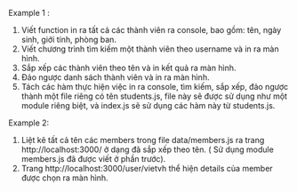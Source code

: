 Example 1 :
1. Viết function in ra tất cả các thành viên ra console, bao gồm: tên, ngày sinh, giới tính, phòng ban.
2. Viết chương trình tìm kiếm một thành viên theo username và in ra màn hình.
3. Sắp xếp các thành viên theo tên và in kết quả ra màn hình.
4. Đảo ngược danh sách thành viên và in ra màn hình.
5. Tách các hàm thực hiện việc in ra console, tìm kiếm, sắp xếp, đảo ngược thành một file riêng có tên students.js, file này sẽ được sử dụng như một module riêng biệt, và index.js sẽ sử dụng các hàm này từ students.js.


Example 2:
1. Liệt kê tất cả tên các members trong file data/members.js ra trang http://localhost:3000/ ở dạng đã sắp xếp theo tên. ( Sử dụng module members.js đã được viết ở phần trước).
2. Trang http://localhost:3000/user/vietvh thể hiện details của member được chọn ra màn hình.

